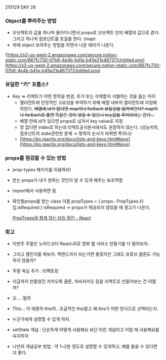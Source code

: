 210129 DAY 26

### Object를 뿌려주는 방법

- 오브젝트의 값을 하나씩 돌아다니면서 props로 오브젝트 안의 배열의 값으로 준다.
그리고 하나씩 컴포넌트를 호출를 한다. (map)
- 위에 object 보여주는 방법을 하면서 나온 에러가 나온다.

![https://s3-us-west-2.amazonaws.com/secure.notion-static.com/867fc730-07b9-4e4b-b41a-b45e21e46737/Untitled.png](https://s3-us-west-2.amazonaws.com/secure.notion-static.com/867fc730-07b9-4e4b-b41a-b45e21e46737/Untitled.png)

### 유일한 "키" 프롭스?

- Key ⇒ 리액트가 어떤 항목을 변경, 추가 또는 삭제할지 식별하는 것을 돕는 아이
    - 엘리먼트에 안정적인 고유성을 부여하기 위해 배열 내부의 엘리먼트에 지정해야한다.
    ~~배열에 id가 없다면 map이나 forEach 유일성을 잃어버린다? 
    map이나 forEach로 풀면 똑같은 것이 생길 수 있으니 key값을 주어라라는 건가...~~
    - 배열 안에 id가 있으면 props로 넘겨서 key value로 지정
    - 정 없다면 index로 하는데 리액트공식문서에서도 권장하지 않는다. (성능저하, 컴포넌트의 state관련한 문제 → 항목의 순서가 바뀌면 특히나)
    - [https://ko.reactjs.org/docs/lists-and-keys.html#keys](https://ko.reactjs.org/docs/lists-and-keys.html#keys)

### props를 점검할 수 있는 방법

- prop-types 패키지를 이용하라!
- 받는 props가 내가 원하는 것인지 알 수 있게 해주는 보조역할
- import해서 사용하면 됨
- 확인할props를 받는 class 이름.propTypes = { props : PropTypes.타입.isRequired }
isRequired → props가 제공되지 않았을 때 경고가 나온다.

    [PropTypes와 함께 하는 타입 확인 - React](https://ko.reactjs.org/docs/typechecking-with-proptypes.html)

### 회고

- 이번주 주말은 노마드코더 ReactJS로 영화 웹 서비스 만들기를 다 들어보자.
- 그리고 챌린지를 해보자. 백엔드까지 되는거면 좋겠지만 그래도 유튜브 클론도 가능하지 않을까?
  
- 주말 욕심 추가 : 리팩토링
- 지금까지 만들었던 카카오톡 클론, 피씨카카오 등을 리액트로 만들어보는 건 어떨까?
- 오.... 떨려

- This... 이 애증의 this야.. 초급적인 this말고 왜 this가 어떤 방식으로 선택되는지.
- 누군가에게 설명할 수 있게 하자.

- setState 개념 : 단순하게 어떻게 사용해요 보단 이런 개념이고 이럴 때 사용해요를 숙지하자

- 나만의 개념공부 방법 :  약 1~2분 정도로 설명할 수 있게하고, 예를 들을 수 있다면 더 좋다.